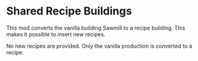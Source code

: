 # Shared Recipe Buildings

This mod converts the vanilla building Sawmill to a recipe building.
This makes it possible to insert new recipes.

No new recipes are provided. Only the vanilla production is converted to a recipe.
